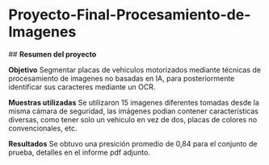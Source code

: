 # Proyecto-Final-Procesamiento-de-Imagenes
﻿## **Resumen del proyecto**

**Objetivo**
Segmentar placas de vehiculos motorizados mediante técnicas de procesamiento de imagenes no basadas en IA, para posteriormente identificar sus caracteres mediante un OCR.

**Muestras utilizadas**
Se utilizaron 15 imagenes diferentes tomadas desde la misma cámara de seguridad, las imágenes podian contener características diversas, como tener solo un vehiculo en vez de dos, placas de colores no convencionales, etc.

**Resultados**
Se obtuvo una presición promedio de 0,84 para el conjunto de prueba, detalles en el informe pdf adjunto.

